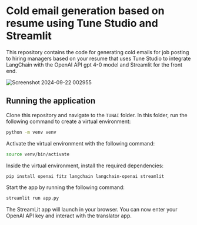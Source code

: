 # Cold email generation based on resume using Tune Studio and Streamlit

This repository contains the code for generating cold emails for job posting to hiring managers based on your resume  that uses Tune Studio to integrate LangChain  with the OpenAI API gpt 4-0 model and Streamlit for the front end. 

![Screenshot 2024-09-22 002955](https://github.com/user-attachments/assets/1587c800-6294-4c4a-b9ab-3406671acf7f)


## Running the application

Clone this repository and navigate to the `TUNAI` folder. In this folder, run the following command to create a virtual environment: 

```sh
python -m venv venv
```

Activate the virtual environment with the following command: 

```sh
source venv/bin/activate
```

Inside the virtual environment, install the required dependencies: 

```sh
pip install openai fitz langchain langchain-openai streamlit
```

Start the app by running the following command: 

```sh
streamlit run app.py
```

The StreamLit app will launch in your browser. You can now enter your OpenAI API key and interact with the translator app. 

